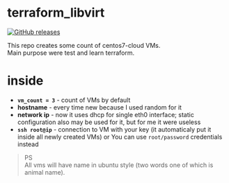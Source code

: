 # terraform_libvirt

[![GitHub releases](https://img.shields.io/github/release/satandyh/terraform_libvirt.svg)](https://github.com/satandyh/terraform_libvirt/releases)

This repo creates some count of centos7-cloud VMs.  
Main purpose were test and learn terraform.

# inside

- **`vm_count = 3`** - count of VMs by default
- **hostname** - every time new because I used random for it
- **network ip** - now it uses dhcp for single eth0 interface; static configuration also may be used for it, but for me it were useless
- **`ssh root@ip`** - connection to VM with your key (it automaticaly put it inside all newly created VMs) or You can use `root/password` credentials instead

> PS  
> All vms will have name in ubuntu style (two words one of which is animal name).
